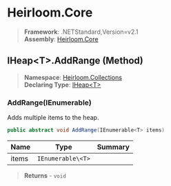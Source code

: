 # Heirloom.Core

> **Framework**: .NETStandard,Version=v2.1  
> **Assembly**: [Heirloom.Core][0]

## IHeap\<T>.AddRange (Method)

> **Namespace**: [Heirloom.Collections][0]  
> **Declaring Type**: [IHeap\<T>][1]

### AddRange(IEnumerable<T>)

Adds multiple items to the heap.

```cs
public abstract void AddRange(IEnumerable<T> items)
```

| Name  | Type              | Summary |
|-------|-------------------|---------|
| items | `IEnumerable\<T>` |         |

> **Returns** - `void`

[0]: ../../../Heirloom.Core.md
[1]: ../IHeap[T].md
